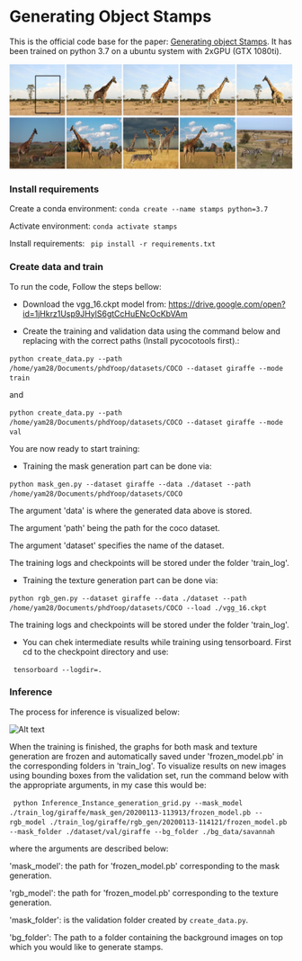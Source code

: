 # Generating Object Stamps

This is the official code base for the paper:  [Generating object Stamps](https://arxiv.org/pdf/2001.02595.pdf). 
It has been trained on python 3.7 on a ubuntu system with 2xGPU (GTX 1080ti).

![Alt text](./Images/teaser.png?raw=true "Teaser")

### Install requirements

Create a conda environment: 
 ``` conda create --name stamps python=3.7 ```

Activate environment:
 ``` conda activate stamps ```

Install requirements: 
``` pip install -r requirements.txt```

### Create data and train
To run the code, Follow the steps bellow:  

+ Download the vgg_16.ckpt model from: https://drive.google.com/open?id=1jHkrz1Usp9JHylS6gtCcHuENcOcKbVAm

+ Create the training and validation data using the command below and replacing with the correct paths (Install pycocotools first).: 

```python create_data.py --path /home/yam28/Documents/phdYoop/datasets/COCO --dataset giraffe --mode train```

and 

```python create_data.py --path /home/yam28/Documents/phdYoop/datasets/COCO --dataset giraffe --mode val```


You are now ready to start training:

+ Training the mask generation part can be done via: 

```python mask_gen.py --dataset giraffe --data ./dataset --path /home/yam28/Documents/phdYoop/datasets/COCO```

The argument 'data' is where the generated data above is stored. 

The argument 'path' being the path for the coco dataset.

The argument 'dataset' specifies the name of the dataset. 

The training logs and checkpoints will be stored under the folder 'train_log'.

+ Training the texture generation part can be done via: 

```python rgb_gen.py --dataset giraffe --data ./dataset --path /home/yam28/Documents/phdYoop/datasets/COCO --load ./vgg_16.ckpt```

The training logs and checkpoints will be stored under the folder 'train_log'.

+ You can chek intermediate results while training using tensorboard. First cd to the checkpoint directory and use:

``` tensorboard --logdir=.```

### Inference
The process for inference is visualized below: 

![Alt text](./Images/inference.png?raw=true "Teaser")

When the training is finished, the graphs for both mask and texture generation are frozen and automatically saved under 'frozen_model.pb' in the corresponding folders in 'train_log'.
To visualize results on new images using bounding boxes from the validation set, run the command below with the appropriate arguments, in my case this would be:

``` python Inference_Instance_generation_grid.py --mask_model ./train_log/giraffe/mask_gen/20200113-113913/frozen_model.pb --rgb_model ./train_log/giraffe/rgb_gen/20200113-114121/frozen_model.pb --mask_folder ./dataset/val/giraffe --bg_folder ./bg_data/savannah```

where the arguments are described below: 

'mask_model': the path for 'frozen_model.pb' corresponding to the mask generation.

'rgb_model': the path for 'frozen_model.pb' corresponding to the texture generation.

'mask_folder': is the validation folder created by ```create_data.py```.

'bg_folder': The path to a folder containing the background images on top which you would like to generate stamps. 
